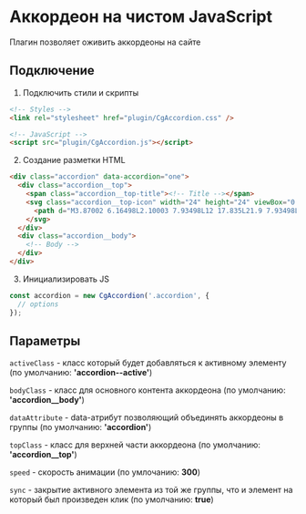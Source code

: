 # Аккордеон на чистом JavaScript

Плагин позволяет оживить аккордеоны на сайте

## Подключение

1. Подключить стили и скрипты

```html
<!-- Styles -->
<link rel="stylesheet" href="plugin/CgAccordion.css" />

<!-- JavaScript -->
<script src="plugin/CgAccordion.js"></script>
```

2. Создание разметки HTML

```html
<div class="accordion" data-accordion="one">
  <div class="accordion__top">
    <span class="accordion__top-title"><!-- Title --></span>
    <svg class="accordion__top-icon" width="24" height="24" viewBox="0 0 24 24" fill="none" xmlns="http://www.w3.org/2000/svg">
      <path d="M3.87002 6.16498L2.10003 7.93498L12 17.835L21.9 7.93498L20.13 6.16498L12 14.295L3.87002 6.16498V6.16498Z"/>
    </svg>
  </div>
  <div class="accordion__body">
    <!-- Body -->
  </div>
</div>
```

3. Инициализировать JS

```javascript
const accordion = new CgAccordion('.accordion', {
  // options
});
```

## Параметры

`activeClass` - класс который будет добавляться к активному элементу (по умолчанию: **'accordion--active'**)

`bodyClass` - класс для основного контента аккордеона
(по умолчанию: **'accordion\_\_body'**)

`dataAttribute` - data-атрибут позволяющий объединять аккордеоны в группы (по умолчанию: **'accordion'**)

`topClass` - класс для верхней части аккордеона (по умолчанию: **'accordion\_\_top'**)

`speed` - скорость анимации (по умлочанию: **300**)

`sync` - закрытие активного элемента из той же группы, что и элемент на который был произведен клик (по умолчанию: **true**)
